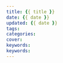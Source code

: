 ```yaml
---
title: {{ title }}
date: {{ date }}
updated: {{ date }}
tags:
categories:
cover:
keywords:
keywords:
---
```

